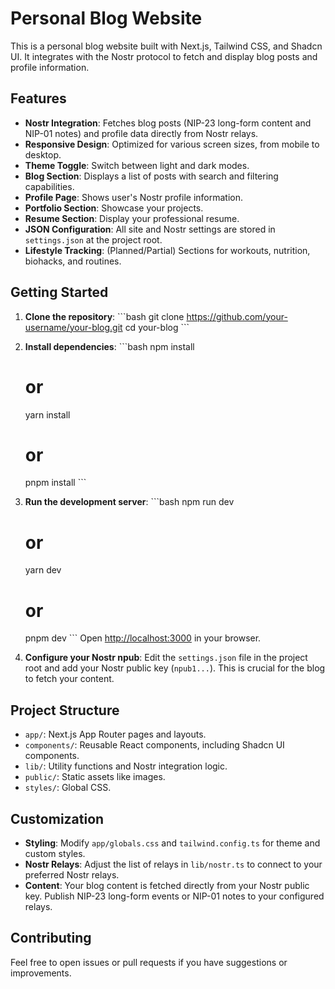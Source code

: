 # Personal Blog Website

This is a personal blog website built with Next.js, Tailwind CSS, and Shadcn UI. It integrates with the Nostr protocol to fetch and display blog posts and profile information.

## Features

-   **Nostr Integration**: Fetches blog posts (NIP-23 long-form content and NIP-01 notes) and profile data directly from Nostr relays.
-   **Responsive Design**: Optimized for various screen sizes, from mobile to desktop.
-   **Theme Toggle**: Switch between light and dark modes.
-   **Blog Section**: Displays a list of posts with search and filtering capabilities.
-   **Profile Page**: Shows user's Nostr profile information.
-   **Portfolio Section**: Showcase your projects.
-   **Resume Section**: Display your professional resume.
-   **JSON Configuration**: All site and Nostr settings are stored in `settings.json` at the project root.
-   **Lifestyle Tracking**: (Planned/Partial) Sections for workouts, nutrition, biohacks, and routines.

## Getting Started

1.  **Clone the repository**:
    \`\`\`bash
    git clone https://github.com/your-username/your-blog.git
    cd your-blog
    \`\`\`
2.  **Install dependencies**:
    \`\`\`bash
    npm install
    # or
    yarn install
    # or
    pnpm install
    \`\`\`
3.  **Run the development server**:
    \`\`\`bash
    npm run dev
    # or
    yarn dev
    # or
    pnpm dev
    \`\`\`
    Open [http://localhost:3000](http://localhost:3000) in your browser.

4.  **Configure your Nostr npub**:
    Edit the `settings.json` file in the project root and add your Nostr public key (`npub1...`). This is crucial for the blog to fetch your content.

## Project Structure

-   `app/`: Next.js App Router pages and layouts.
-   `components/`: Reusable React components, including Shadcn UI components.
-   `lib/`: Utility functions and Nostr integration logic.
-   `public/`: Static assets like images.
-   `styles/`: Global CSS.

## Customization

-   **Styling**: Modify `app/globals.css` and `tailwind.config.ts` for theme and custom styles.
-   **Nostr Relays**: Adjust the list of relays in `lib/nostr.ts` to connect to your preferred Nostr relays.
-   **Content**: Your blog content is fetched directly from your Nostr public key. Publish NIP-23 long-form events or NIP-01 notes to your configured relays.

## Contributing

Feel free to open issues or pull requests if you have suggestions or improvements.
